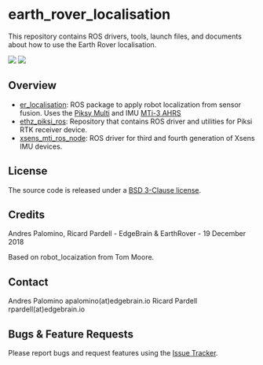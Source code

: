 # earth_rover_localisation

This repository contains ROS drivers, tools, launch files, and documents about how to use the Earth Rover localisation.

![](https://github.com/earthrover/earth_rover_localisation/blob/master/er_localisation/docs/cover_image1.png)
![](https://github.com/earthrover/earth_rover_localisation/blob/master/er_localisation/docs/cover_image2.png)

Overview
------
- [er_localisation](https://github.com/earthrover/earth_rover_localisation/tree/master/er_localisation): ROS package to apply robot localization from sensor fusion. Uses the [Piksy Multi](https://www.swiftnav.com/piksi-multi) and IMU [MTi-3 AHRS](https://www.xsens.com/products/mti-1-series/)
- [ethz_piksi_ros](https://github.com/ethz-asl/ethz_piksi_ros/tree/767b0192be2f1a3e5434bcf6ddf33bb3dbd96c4f): Repository that contains ROS driver and utilities for Piksi RTK receiver device.
- [xsens_mti_ros_node](https://github.com/xsens/xsens_mti_ros_node): ROS driver for third and fourth generation of Xsens IMU devices.

License
-------
The source code is released under a [BSD 3-Clause license](https://github.com/ethz-asl/ethz_piksi_ros/blob/master/LICENSE).

Credits
-------
Andres Palomino, Ricard Pardell - EdgeBrain & EarthRover - 19 December 2018

Based on robot_locaization from Tom Moore.

Contact
-------
Andres Palomino apalomino(at)edgebrain.io
Ricard Pardell rpardell(at)edgebrain.io


Bugs & Feature Requests
-------
Please report bugs and request features using the [Issue Tracker](https://github.com/earthrover/earth_rover_localisation/issues).
